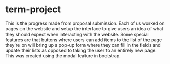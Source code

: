 # term-project
This is the progress made from proposal submission. Each of us worked on pages on the website and setup the interface to give users an idea of what they should expect when interacting with the website. Some special features are that buttons where users can add items to the list of the page they're on will bring up a pop-up form where they can fill in the fields and update their lists as opposed to taking the user to an entirely new page. This was created using the modal feature in bootstrap.
